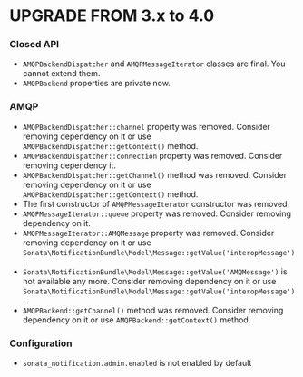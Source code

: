 UPGRADE FROM 3.x to 4.0
=======================

### Closed API

* `AMQPBackendDispatcher` and `AMQPMessageIterator` classes are final. You cannot extend them.
* `AMQPBackend` properties are private now.

### AMQP

* `AMQPBackendDispatcher::channel` property was removed. Consider removing dependency on it or use `AMQPBackendDispatcher::getContext()` method.
*  `AMQPBackendDispatcher::connection` property was removed. Consider removing dependency it.
*  `AMQPBackendDispatcher::getChannel()` method was removed. Consider removing dependency on it or use `AMQPBackendDispatcher::getContext()` method.
* The first constructor of `AMQPMessageIterator` constructor was removed.
* `AMQPMessageIterator::queue` property was removed. Consider removing dependency on it.
* `AMQPMessageIterator::AMQMessage` property was removed. Consider removing dependency on it or use `Sonata\NotificationBundle\Model\Message::getValue('interopMessage')`.
* `Sonata\NotificationBundle\Model\Message::getValue('AMQMessage')` is not available any more. Consider removing dependency on it or use `Sonata\NotificationBundle\Model\Message::getValue('interopMessage')`.
*  `AMQPBackend::getChannel()` method was removed. Consider removing dependency on it or use `AMQPBackend::getContext()` method.

### Configuration

* `sonata_notification.admin.enabled` is not enabled by default
